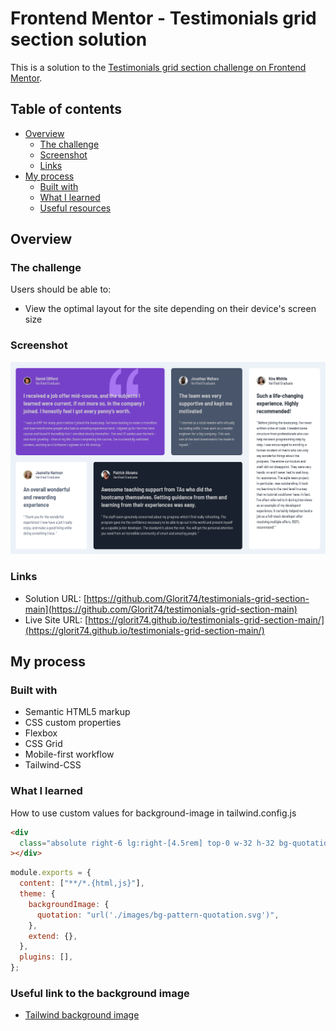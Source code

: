 # Frontend Mentor - Testimonials grid section solution

This is a solution to the [Testimonials grid section challenge on Frontend Mentor](https://www.frontendmentor.io/challenges/testimonials-grid-section-Nnw6J7Un7).

## Table of contents

- [Overview](#overview)
  - [The challenge](#the-challenge)
  - [Screenshot](#screenshot)
  - [Links](#links)
- [My process](#my-process)
  - [Built with](#built-with)
  - [What I learned](#what-i-learned)
  - [Useful resources](#useful-resources)

## Overview

### The challenge

Users should be able to:

- View the optimal layout for the site depending on their device's screen size

### Screenshot

![Desktop](images/Screenshot_testimonials.png)

### Links

- Solution URL: [https://github.com/Glorit74/testimonials-grid-section-main](https://github.com/Glorit74/testimonials-grid-section-main)
- Live Site URL: [https://glorit74.github.io/testimonials-grid-section-main/](https://glorit74.github.io/testimonials-grid-section-main/)

## My process

### Built with

- Semantic HTML5 markup
- CSS custom properties
- Flexbox
- CSS Grid
- Mobile-first workflow
- Tailwind-CSS

### What I learned

How to use custom values for background-image in tailwind.config.js

```html
<div
  class="absolute right-6 lg:right-[4.5rem] top-0 w-32 h-32 bg-quotation bg-no-repeat z-1"
></div>
```

```js
module.exports = {
  content: ["**/*.{html,js}"],
  theme: {
    backgroundImage: {
      quotation: "url('./images/bg-pattern-quotation.svg')",
    },
    extend: {},
  },
  plugins: [],
};
```

### Useful link to the background image

- [Tailwind background image](https://tailwindcss.com/docs/background-image)
